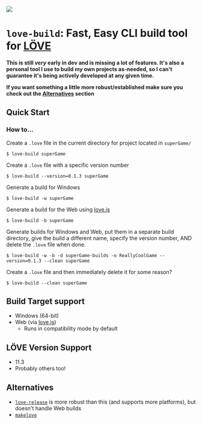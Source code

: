 ![](https://shields.io/github/license/pyroan/love-build)
# `love-build`: Fast, Easy CLI build tool for [LÖVE](https://love2d.org)

**This is still *very* early in dev and is missing a lot of features. It's also a personal tool I use to build my own projects as-needed, so I can't guarantee it's being actively developed at any given time.**

**If you want something a little more robust/established make sure you check out the [Alternatives](#alternatives) section**

## Quick Start
### How to...
Create a `.love` file in the current directory for project located in `superGame/`
```
$ love-build superGame
```
Create a `.love` file with a specific version number
```
$ love-build --version=0.1.3 superGame 
```
Generate a build for Windows
```
$ love-build -w superGame
```
Generate a build for the Web using [love.js](https://github.com/Davidobot/love.js)
```
$ love-build -b superGame
```
Generate builds for Windows and Web, put them in a separate build directory, give the build a different name, specify the version number, AND delete the `.love` file when done.
```
$ love-build -w -b -d superGame-builds -o ReallyCoolGame --version=0.1.3 --clean superGame
```
Create a `.love` file and then immediately delete it for some reason?
```
$ love-build --clean superGame
```

## Build Target support
- Windows (64-bit)
- Web (via [love.js](https://github.com/Davidobot/love.js))
    - Runs in compatibility mode by default

## LÖVE Version Support
- 11.3
- Probably others too!


## Alternatives
- [`love-release`](https://github.com/MisterDA/love-release) is more robust than this (and supports more platforms), but doesn't handle Web builds
- [`makelove`](https://github.com/pfirsich/makelove)

